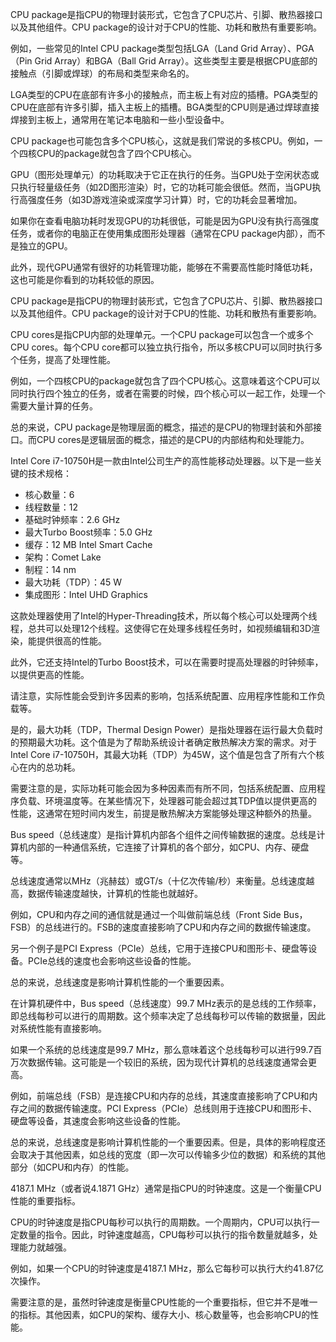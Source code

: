 CPU package是指CPU的物理封装形式，它包含了CPU芯片、引脚、散热器接口以及其他组件。CPU package的设计对于CPU的性能、功耗和散热有重要影响。

例如，一些常见的Intel CPU package类型包括LGA（Land Grid Array）、PGA（Pin Grid Array）和BGA（Ball Grid Array）。这些类型主要是根据CPU底部的接触点（引脚或焊球）的布局和类型来命名的。

LGA类型的CPU在底部有许多小的接触点，而主板上有对应的插槽。PGA类型的CPU在底部有许多引脚，插入主板上的插槽。BGA类型的CPU则是通过焊球直接焊接到主板上，通常用在笔记本电脑和一些小型设备中。

CPU package也可能包含多个CPU核心，这就是我们常说的多核CPU。例如，一个四核CPU的package就包含了四个CPU核心。

GPU（图形处理单元）的功耗取决于它正在执行的任务。当GPU处于空闲状态或只执行轻量级任务（如2D图形渲染）时，它的功耗可能会很低。然而，当GPU执行高强度任务（如3D游戏渲染或深度学习计算）时，它的功耗会显著增加。

如果你在查看电脑功耗时发现GPU的功耗很低，可能是因为GPU没有执行高强度任务，或者你的电脑正在使用集成图形处理器（通常在CPU package内部），而不是独立的GPU。

此外，现代GPU通常有很好的功耗管理功能，能够在不需要高性能时降低功耗，这也可能是你看到的功耗较低的原因。

CPU package是指CPU的物理封装形式，它包含了CPU芯片、引脚、散热器接口以及其他组件。CPU package的设计对于CPU的性能、功耗和散热有重要影响。

CPU cores是指CPU内部的处理单元。一个CPU package可以包含一个或多个CPU cores。每个CPU core都可以独立执行指令，所以多核CPU可以同时执行多个任务，提高了处理性能。

例如，一个四核CPU的package就包含了四个CPU核心。这意味着这个CPU可以同时执行四个独立的任务，或者在需要的时候，四个核心可以一起工作，处理一个需要大量计算的任务。

总的来说，CPU package是物理层面的概念，描述的是CPU的物理封装和外部接口。而CPU cores是逻辑层面的概念，描述的是CPU的内部结构和处理能力。

Intel Core i7-10750H是一款由Intel公司生产的高性能移动处理器。以下是一些关键的技术规格：

- 核心数量：6
- 线程数量：12
- 基础时钟频率：2.6 GHz
- 最大Turbo Boost频率：5.0 GHz
- 缓存：12 MB Intel Smart Cache
- 架构：Comet Lake
- 制程：14 nm
- 最大功耗（TDP）：45 W
- 集成图形：Intel UHD Graphics

这款处理器使用了Intel的Hyper-Threading技术，所以每个核心可以处理两个线程，总共可以处理12个线程。这使得它在处理多线程任务时，如视频编辑和3D渲染，能提供很高的性能。

此外，它还支持Intel的Turbo Boost技术，可以在需要时提高处理器的时钟频率，以提供更高的性能。

请注意，实际性能会受到许多因素的影响，包括系统配置、应用程序性能和工作负载等。


是的，最大功耗（TDP，Thermal Design Power）是指处理器在运行最大负载时的预期最大功耗。这个值是为了帮助系统设计者确定散热解决方案的需求。对于Intel Core i7-10750H，其最大功耗（TDP）为45W，这个值是包含了所有六个核心在内的总功耗。

需要注意的是，实际功耗可能会因为多种因素而有所不同，包括系统配置、应用程序负载、环境温度等。在某些情况下，处理器可能会超过其TDP值以提供更高的性能，这通常在短时间内发生，前提是散热解决方案能够处理这种额外的热量。

Bus speed（总线速度）是指计算机内部各个组件之间传输数据的速度。总线是计算机内部的一种通信系统，它连接了计算机的各个部分，如CPU、内存、硬盘等。

总线速度通常以MHz（兆赫兹）或GT/s（十亿次传输/秒）来衡量。总线速度越高，数据传输速度越快，计算机的性能也就越好。

例如，CPU和内存之间的通信就是通过一个叫做前端总线（Front Side Bus，FSB）的总线进行的。FSB的速度直接影响了CPU和内存之间的数据传输速度。

另一个例子是PCI Express（PCIe）总线，它用于连接CPU和图形卡、硬盘等设备。PCIe总线的速度也会影响这些设备的性能。

总的来说，总线速度是影响计算机性能的一个重要因素。

在计算机硬件中，Bus speed（总线速度）99.7 MHz表示的是总线的工作频率，即总线每秒可以进行的周期数。这个频率决定了总线每秒可以传输的数据量，因此对系统性能有直接影响。

如果一个系统的总线速度是99.7 MHz，那么意味着这个总线每秒可以进行99.7百万次数据传输。这可能是一个较旧的系统，因为现代计算机的总线速度通常会更高。

例如，前端总线（FSB）是连接CPU和内存的总线，其速度直接影响了CPU和内存之间的数据传输速度。PCI Express（PCIe）总线则用于连接CPU和图形卡、硬盘等设备，其速度会影响这些设备的性能。

总的来说，总线速度是影响计算机性能的一个重要因素。但是，具体的影响程度还会取决于其他因素，如总线的宽度（即一次可以传输多少位的数据）和系统的其他部分（如CPU和内存）的性能。

4187.1 MHz（或者说4.1871 GHz）通常是指CPU的时钟速度。这是一个衡量CPU性能的重要指标。

CPU的时钟速度是指CPU每秒可以执行的周期数。一个周期内，CPU可以执行一定数量的指令。因此，时钟速度越高，CPU每秒可以执行的指令数量就越多，处理能力就越强。

例如，如果一个CPU的时钟速度是4187.1 MHz，那么它每秒可以执行大约41.87亿次操作。

需要注意的是，虽然时钟速度是衡量CPU性能的一个重要指标，但它并不是唯一的指标。其他因素，如CPU的架构、缓存大小、核心数量等，也会影响CPU的性能。

